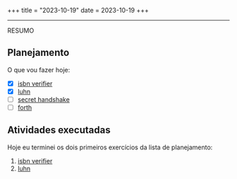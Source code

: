 +++
title = "2023-10-19"
date = 2023-10-19
+++

---

RESUMO 

## Planejamento

O que vou fazer hoje:  

- [x] [isbn verifier](https://exercism.org/tracks/dart/exercises/isbn-verifier)
- [x] [luhn](https://exercism.org/tracks/dart/exercises/luhn)
- [ ] [secret handshake](https://exercism.org/tracks/dart/exercises/secret-handshake)
- [ ] [forth](https://exercism.org/tracks/dart/exercises/forth)

## Atividades executadas

Hoje eu terminei os dois primeiros exercícios da lista de planejamento:
1. [isbn verifier](https://github.com/LuCCoelho/Exercism-Solutions/tree/main/dart/isbn-verifier)
2. [luhn](https://github.com/LuCCoelho/Exercism-Solutions/tree/main/dart/luhn)
